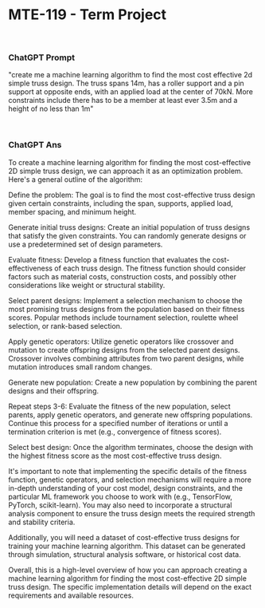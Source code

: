 # MTE-119 - Term Project

<br>

### ChatGPT Prompt
"create me a machine learning algorithm to find the most cost effective 2d simple truss design. The truss spans 14m, has a roller support and a pin support at opposite ends, with an applied load at the center of 70kN.  More constraints include there has to be a member at least ever 3.5m and a height of no less than 1m"

<br>

### ChatGPT Ans
To create a machine learning algorithm for finding the most cost-effective 2D simple truss design, we can approach it as an optimization problem. Here's a general outline of the algorithm:

Define the problem: The goal is to find the most cost-effective truss design given certain constraints, including the span, supports, applied load, member spacing, and minimum height.

Generate initial truss designs: Create an initial population of truss designs that satisfy the given constraints. You can randomly generate designs or use a predetermined set of design parameters.

Evaluate fitness: Develop a fitness function that evaluates the cost-effectiveness of each truss design. The fitness function should consider factors such as material costs, construction costs, and possibly other considerations like weight or structural stability.

Select parent designs: Implement a selection mechanism to choose the most promising truss designs from the population based on their fitness scores. Popular methods include tournament selection, roulette wheel selection, or rank-based selection.

Apply genetic operators: Utilize genetic operators like crossover and mutation to create offspring designs from the selected parent designs. Crossover involves combining attributes from two parent designs, while mutation introduces small random changes.

Generate new population: Create a new population by combining the parent designs and their offspring.

Repeat steps 3-6: Evaluate the fitness of the new population, select parents, apply genetic operators, and generate new offspring populations. Continue this process for a specified number of iterations or until a termination criterion is met (e.g., convergence of fitness scores).

Select best design: Once the algorithm terminates, choose the design with the highest fitness score as the most cost-effective truss design.

It's important to note that implementing the specific details of the fitness function, genetic operators, and selection mechanisms will require a more in-depth understanding of your cost model, design constraints, and the particular ML framework you choose to work with (e.g., TensorFlow, PyTorch, scikit-learn). You may also need to incorporate a structural analysis component to ensure the truss design meets the required strength and stability criteria.

Additionally, you will need a dataset of cost-effective truss designs for training your machine learning algorithm. This dataset can be generated through simulation, structural analysis software, or historical cost data.

Overall, this is a high-level overview of how you can approach creating a machine learning algorithm for finding the most cost-effective 2D simple truss design. The specific implementation details will depend on the exact requirements and available resources.